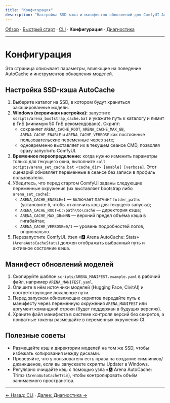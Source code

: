 ```yaml
---
title: "Конфигурация"
description: "Настройка SSD-кэша и манифестов обновлений для ComfyUI Arena Suite."
---
```


[Обзор](index.md) · [Быстрый старт](quickstart.md) · [CLI](cli.md) · **Конфигурация** · [Диагностика](troubleshooting.md)

---

# Конфигурация

Эта страница описывает параметры, влияющие на поведение AutoCache и инструментов обновления моделей.

## Настройка SSD-кэша AutoCache
1. Выберите каталог на SSD, в котором будут храниться закэшированные модели.
2. **Windows (первичная настройка):** запустите `scripts/arena_bootstrap_cache.bat` и укажите путь к каталогу и лимит в ГиБ (минимум 50 ГиБ рекомендовано). Скрипт:
   - сохраняет `ARENA_CACHE_ROOT`, `ARENA_CACHE_MAX_GB`, `ARENA_CACHE_ENABLE` и `ARENA_CACHE_VERBOSE` как постоянные пользовательские переменные через `setx`;
   - одновременно выставляет их в текущем сеансе CMD, позволяя сразу запустить ComfyUI.
3. **Временное переопределение:** когда нужно изменить параметры только для текущего окна, выполните `call scripts/arena_set_cache.bat <cache_dir> [enable] [verbose]`. Этот сценарий обновляет переменные в сеансе без записи в профиль пользователя.
4. Убедитесь, что перед стартом ComfyUI заданы следующие переменные окружения (их выставляет bootstrap либо `arena_set_cache`):
   - `ARENA_CACHE_ENABLE=1` — включает патчинг `folder_paths` (установите `0`, чтобы отключить кэш для текущего запуска);
   - `ARENA_CACHE_ROOT=C:\path\to\cache` — директория кэша;
   - `ARENA_CACHE_MAX_GB=NNN` — верхний предел объёма кэша в гигабайтах;
   - `ARENA_CACHE_VERBOSE=0/1` — уровень подробностей логов, опционально.
5. Перезапустите ComfyUI. Узел «🅰️ Arena AutoCache: Stats» (`ArenaAutoCacheStats`) должен отображать выбранный путь и активное состояние кэша.

## Манифест обновлений моделей
1. Скопируйте шаблон `scripts/ARENA_MANIFEST.example.yaml` в рабочий файл, например `ARENA_MANIFEST.yaml`.
2. Опишите в нём источники моделей (Hugging Face, CivitAI) и соответствующие локальные пути.
3. Перед запуском обновляющих скриптов передайте путь к манифесту через переменную окружения `ARENA_MANIFEST` или аргумент командной строки (будет поддержан в будущих версиях).
4. Храните файл манифеста в системе контроля версий без секретов, а приватные токены размещайте в переменных окружения CI.

## Полезные советы
- Размещайте кэш и директории моделей на том же SSD, чтобы избежать копирования между дисками.
- Проверяйте, что у пользователя есть права на создание симлинков/джанкшенов, если вы запускаете скрипты Updater в Windows.
- Регулярно очищайте кэш с помощью узла «🅰️ Arena AutoCache: Trim» (`ArenaAutoCacheTrim`), чтобы контролировать объём занимаемого пространства.

---

[← Назад: CLI](cli.md) · [Далее: Диагностика →](troubleshooting.md)
